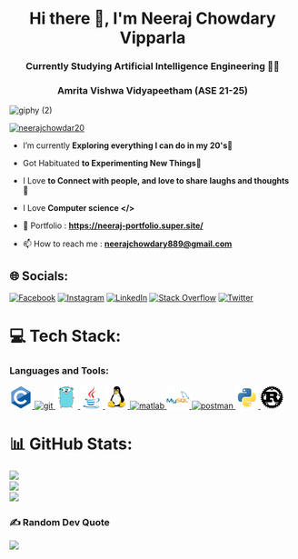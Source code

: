 <h1 align="center">Hi there 👋, I'm Neeraj Chowdary Vipparla</h1>
<h3 align="center">Currently Studying Artificial Intelligence Engineering  ✌🏻</h3>
<h3 align="center"> Amrita Vishwa Vidyapeetham (ASE 21-25)</h3>



![giphy (2)](https://user-images.githubusercontent.com/57310710/150652655-67f94faa-1545-409e-aed5-d71833918a5d.gif)



<p align="left"> <a href="https://twitter.com/neerajchowdar20" target="blank"><img src="https://img.shields.io/twitter/follow/neerajchowdar20?logo=twitter&style=for-the-badge" alt="neerajchowdar20" /></a> </p>

- I’m currently **Exploring everything I can do in my 20's🏻‍**

- Got Habituated **to Experimenting New Things🏻‍**

- I Love **to Connect with people, and love to share laughs and thoughts 🥰**

- I Love **Computer science </>** 

- 💬 Portfolio : **https://neeraj-portfolio.super.site/**

- 📫 How to reach me : **neerajchowdary889@gmail.com**



## 🌐 Socials:
[![Facebook](https://img.shields.io/badge/Facebook-%231877F2.svg?logo=Facebook&logoColor=white)](https://facebook.com/https://www.facebook.com/Neerajsai6/) [![Instagram](https://img.shields.io/badge/Instagram-%23E4405F.svg?logo=Instagram&logoColor=white)](https://instagram.com/https://www.instagram.com/neeraj.0605_/) [![LinkedIn](https://img.shields.io/badge/LinkedIn-%230077B5.svg?logo=linkedin&logoColor=white)](https://www.linkedin.com/in/neeraj-chowdary-518354222/) [![Stack Overflow](https://img.shields.io/badge/-Stackoverflow-FE7A16?logo=stack-overflow&logoColor=white)](https://stackoverflow.com/users/https://stackoverflow.com/users/18004343/neeraj-chowdary) [![Twitter](https://img.shields.io/badge/Twitter-%231DA1F2.svg?logo=Twitter&logoColor=white)](https://twitter.com/https://twitter.com/NeerajChowdar20) 

# 💻 Tech Stack:
<h3 align="left">Languages and Tools:</h3>
<p align="left"> <a href="https://www.cprogramming.com/" target="_blank" rel="noreferrer"> <img src="https://raw.githubusercontent.com/devicons/devicon/master/icons/c/c-original.svg" alt="c" width="40" height="40"/> </a> <a href="https://git-scm.com/" target="_blank" rel="noreferrer"> <img src="https://www.vectorlogo.zone/logos/git-scm/git-scm-icon.svg" alt="git" width="40" height="40"/> </a> <a href="https://golang.org" target="_blank" rel="noreferrer"> <img src="https://raw.githubusercontent.com/devicons/devicon/master/icons/go/go-original.svg" alt="go" width="40" height="40"/> </a> <a href="https://www.java.com" target="_blank" rel="noreferrer"> <img src="https://raw.githubusercontent.com/devicons/devicon/master/icons/java/java-original.svg" alt="java" width="40" height="40"/> </a> <a href="https://www.linux.org/" target="_blank" rel="noreferrer"> <img src="https://raw.githubusercontent.com/devicons/devicon/master/icons/linux/linux-original.svg" alt="linux" width="40" height="40"/> </a> <a href="https://www.mathworks.com/" target="_blank" rel="noreferrer"> <img src="https://upload.wikimedia.org/wikipedia/commons/2/21/Matlab_Logo.png" alt="matlab" width="40" height="40"/> </a> <a href="https://www.mysql.com/" target="_blank" rel="noreferrer"> <img src="https://raw.githubusercontent.com/devicons/devicon/master/icons/mysql/mysql-original-wordmark.svg" alt="mysql" width="40" height="40"/> </a> <a href="https://postman.com" target="_blank" rel="noreferrer"> <img src="https://www.vectorlogo.zone/logos/getpostman/getpostman-icon.svg" alt="postman" width="40" height="40"/> </a> <a href="https://www.python.org" target="_blank" rel="noreferrer"> <img src="https://raw.githubusercontent.com/devicons/devicon/master/icons/python/python-original.svg" alt="python" width="40" height="40"/> </a> <a href="https://www.rust-lang.org" target="_blank" rel="noreferrer"> <img src="https://raw.githubusercontent.com/devicons/devicon/master/icons/rust/rust-plain.svg" alt="rust" width="40" height="40"/> </a> </p>

# 📊 GitHub Stats:
![](https://github-readme-stats.vercel.app/api?username=neerajchowdary889&theme=dracula&hide_border=true&include_all_commits=true&count_private=true)<br/>
![](https://github-readme-streak-stats.herokuapp.com/?user=neerajchowdary889&theme=dracula&hide_border=true)<br/>
![](https://github-readme-stats.vercel.app/api/top-langs/?username=neerajchowdary889&theme=dracula&hide_border=true&include_all_commits=true&count_private=true&layout=compact)

### ✍️ Random Dev Quote
![](https://quotes-github-readme.vercel.app/api?type=horizontal&theme=dark)


